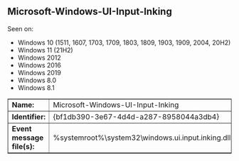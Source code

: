 ## Microsoft-Windows-UI-Input-Inking

Seen on:
* Windows 10 (1511, 1607, 1703, 1709, 1803, 1809, 1903, 1909, 2004, 20H2)
* Windows 11 (21H2)
* Windows 2012
* Windows 2016
* Windows 2019
* Windows 8.0
* Windows 8.1

<table border="1" class="docutils">
  <tbody>
    <tr>
      <td><b>Name:</b></td>
      <td>Microsoft-Windows-UI-Input-Inking</td>
    </tr>
    <tr>
      <td><b>Identifier:</b></td>
      <td>{bf1db390-3e67-4d4d-a287-8958044a3db4}</td>
    </tr>
    <tr>
      <td><b>Event message file(s):</b></td>
      <td>%systemroot%\system32\windows.ui.input.inking.dll</td>
    </tr>
  </tbody>
</table>

&nbsp;

